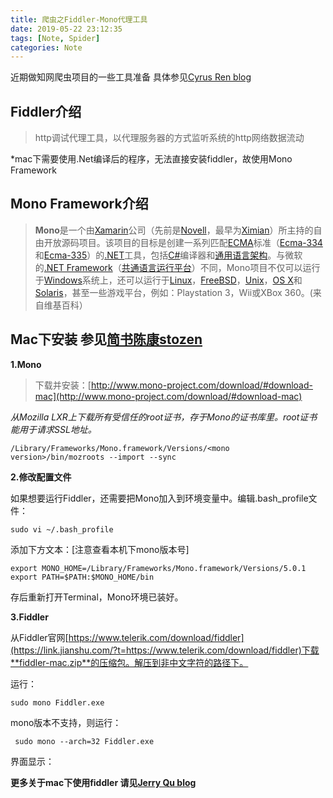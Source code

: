 ```yaml
---
title: 爬虫之Fiddler-Mono代理工具
date: 2019-05-22 23:12:35
tags: [Note, Spider]
categories: Note
---
```


近期做知网爬虫项目的一些工具准备 具体参见[Cyrus Ren blog](https://cyrusrenty.github.io//2018/12/19/cnkispider-1/)

## Fiddler介绍

> http调试代理工具，以代理服务器的方式监听系统的http网络数据流动

*mac下需要使用.Net编译后的程序，无法直接安装fiddler，故使用Mono Framework

## Mono Framework介绍

> **Mono**是一个由[Xamarin](https://zh.wikipedia.org/wiki/Xamarin)公司（先前是[Novell](https://zh.wikipedia.org/wiki/Novell)，最早为[Ximian](https://zh.wikipedia.org/wiki/Ximian)）所主持的自由开放源码项目。该项目的目标是创建一系列匹配[ECMA](https://zh.wikipedia.org/wiki/Ecma国际)标准（[Ecma-334](http://www.ecma-international.org/publications/standards/Ecma-334.htm)和[Ecma-335](http://www.ecma-international.org/publications/standards/Ecma-335.htm)）的[.NET](https://zh.wikipedia.org/wiki/.NET)工具，包括[C#](https://zh.wikipedia.org/wiki/C_Sharp)编译器和[通用语言架构](https://zh.wikipedia.org/wiki/通用语言架构)。与微软的[.NET Framework](https://zh.wikipedia.org/wiki/.NET_Framework)（[共通语言运行平台](https://zh.wikipedia.org/wiki/Common_Language_Runtime)）不同，Mono项目不仅可以运行于[Windows](https://zh.wikipedia.org/wiki/Windows)系统上，还可以运行于[Linux](https://zh.wikipedia.org/wiki/Linux)，[FreeBSD](https://zh.wikipedia.org/wiki/FreeBSD)，[Unix](https://zh.wikipedia.org/wiki/Unix)，[OS X](https://zh.wikipedia.org/wiki/OS_X)和[Solaris](https://zh.wikipedia.org/wiki/Solaris)，甚至一些游戏平台，例如：Playstation 3，Wii或XBox 360。(来自维基百科）

## Mac下安装 参见[简书陈康stozen](https://www.jianshu.com/p/57ec761cb5a3)

**1.Mono**

> 下载并安装：[http://www.mono-project.com/download/#download-mac](http://www.mono-project.com/download/#download-mac)

*从Mozilla LXR上下载所有受信任的root证书，存于Mono的证书库里。root证书能用于请求SSL地址。*

```
/Library/Frameworks/Mono.framework/Versions/<mono version>/bin/mozroots --import --sync
```

**2.修改配置文件**

如果想要运行Fiddler，还需要把Mono加入到环境变量中。编辑.bash_profile文件：

```
sudo vi ~/.bash_profile
```

添加下方文本：[注意查看本机下mono版本号]

```
export MONO_HOME=/Library/Frameworks/Mono.framework/Versions/5.0.1
export PATH=$PATH:$MONO_HOME/bin
```

存后重新打开Terminal，Mono环境已装好。

**3.Fiddler**

从Fiddler官网[https://www.telerik.com/download/fiddler](https://link.jianshu.com/?t=https://www.telerik.com/download/fiddler)下载**fiddler-mac.zip**的压缩包。解压到非中文字符的路径下。

运行：

```
sudo mono Fiddler.exe
```

mono版本不支持，则运行：

```
 sudo mono --arch=32 Fiddler.exe
```

界面显示：

**更多关于mac下使用fiddler 请见[Jerry Qu blog](https://imququ.com/post/use-fiddler-on-macos.html)**

